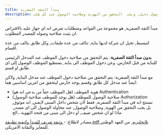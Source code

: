 ```yaml
---
title: مبدأ الثقة الصفرية
description: مبدأ الثقة الصفرية يفرض دائما انه طلب للوصول دخيل, ويجب  التحقق من الهوية وصلاحية الوصول عند كل طلب
---
```

مبدأ الثقة الصفرية, هو مجموعة من القواعد ومتطلبات تفرض انه اي جهاز  عليه بالافتراض ان  يثبت صلاحية وصوله للمصدر المطلوب. 

لتبسيط, تخيل ان شركة لديها بناية, تتالف من عدة طبقات, وكل طابق بتالف من عدة اقسام. 

**بدون مبدأ الثقة الصفرية**: يتم التحقق من صلاحية دخول الموظف عند المدخل الرئيسي للبناية من قبل الحارس. وعن دخول الموظف الى بناية,  يستطيع الموظف الوصول إلى اي طابق او قسم.

مع مبدأ الثقة الصفرية: يتم التحقق من صلاحية دخول الموظف عند مدخل البناية, ولاكن ايضاُ عند مدخل كل طابق وقسم يوجد حارس ليتحقق من امرين اساسين هما: 
- هوية الموظف (هل الموظف حقاً من يدعي انه هو) Authentication 
- صلاحية الوصول للموظف (هل يوجد للموظف صلاحية الوصول) Authorization  
نستنج انه في مبدأ الثقة الصفرية, فقط لان شخص داخل المبنى لايعني, انه موثوق, بل يجب التحقق من الهوية, وصلاحية الوصول, عند محاولة الوصول الى اي مصدر.  ماذا لو ان شخص ضيف, او دخل الى مبنى من فتحة التهوية...الخ. 

مصادر لاطلاع: 
-[ وثيقة تعريف للمبدأ وكيفية تطبيقة pdf بلانجليزية](https://nvlpubs.nist.gov/nistpubs/SpecialPublications/NIST.SP.800-207.pdf),  من العهد الوطني للمعاير والتقانة الامريكي. 
